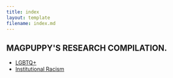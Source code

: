 ```yaml
---
title: index
layout: template
filename: index.md
---
```


## MAGPUPPY'S RESEARCH COMPILATION.

* [LGBTQ+](lgbtq.md)
* [Institutional Racism](institutionalracism.md)
